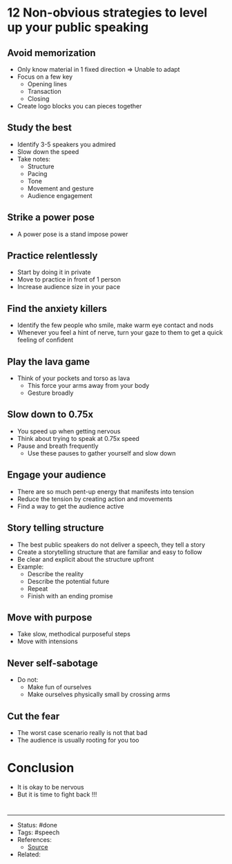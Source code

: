 # 12 Non-obvious strategies to level up your public speaking

## Avoid memorization
- Only know material in 1 fixed direction => Unable to adapt
- Focus on a few key
	- Opening lines
	- Transaction
	- Closing
- Create logo blocks you can pieces together

## Study the best
- Identify 3-5 speakers you admired
- Slow down the speed
- Take notes:
	- Structure
	- Pacing
	- Tone
	- Movement and gesture
	- Audience engagement

## Strike a power pose
- A power pose is a stand impose power

## Practice relentlessly
- Start by doing it in private
- Move to practice in front of 1 person
- Increase audience size in your pace

## Find the anxiety killers
- Identify the few people who smile, make warm eye contact and nods
- Whenever you feel a hint of nerve, turn your gaze to them to get a quick feeling of confident

## Play the lava game
- Think of your pockets and torso as lava
	- This force your arms away from your body
	- Gesture broadly

## Slow down to 0.75x
- You speed up when getting nervous
- Think about trying to speak at 0.75x speed
- Pause and breath frequently
	- Use these pauses to gather yourself and slow down

## Engage your audience
- There are so much pent-up energy that manifests into tension
- Reduce the tension by creating action and movements
- Find a way to get the audience active

## Story telling structure
- The best public speakers do not deliver a speech, they tell a story
- Create a storytelling structure that are familiar and easy to follow
- Be clear and explicit about the structure upfront
- Example:
	- Describe the reality
	- Describe the potential future
	- Repeat
	- Finish with an ending promise

## Move with purpose
- Take slow, methodical purposeful steps
- Move with intensions

## Never self-sabotage
- Do not:
	- Make fun of ourselves
	- Make ourselves physically small by crossing arms

## Cut the fear
- The worst case scenario really is not that bad
- The audience is usually rooting for you too

# Conclusion
- It is okay to be nervous
- But it is time to fight back !!!

#

---
- Status: #done
- Tags: #speech 
- References:
	- [Source](https://sahilbloom.substack.com/p/the-power-speaking-guide?s=w)
- Related:
